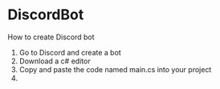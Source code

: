 # DiscordBot
How to create Discord bot
1) Go to Discord and create a bot
2) Download a c# editor
3) Copy and paste the code named main.cs into your project
4) 


